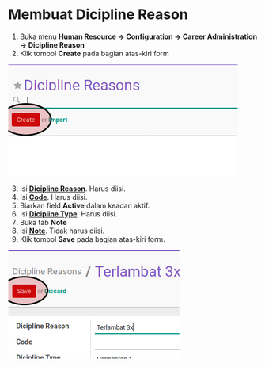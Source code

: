 # Membuat Dicipline Reason

1. Buka menu **Human Resource -> Configuration -> Career Administration -> Dicipline Reason**
2. Klik tombol **Create** pada bagian atas-kiri form

![](../../img/dicipline-reason/tombol-create.png)

3. Isi **[Dicipline Reason](../dicipline-reason.md#field-effective-date)**. Harus diisi.
4. Isi **[Code](../dicipline-reason.md#field-code)**. Harus diisi.
5. Biarkan field **Active** dalam keadan aktif.
6. Isi **[Dicipline Type](../dicipline-reason.md#field-dicipline-type)**. Harus diisi.
7. Buka tab **Note**
8. Isi **[Note](../dicipline-reason.md#field-note)**. Tidak harus diisi.
9. Klik tombol **Save** pada bagian atas-kiri form.

![](../../img/dicipline-reason/tombol-save.png)
